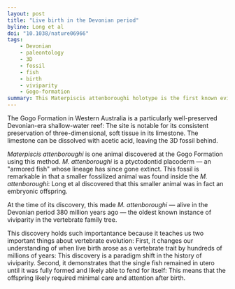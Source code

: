 ```yaml
---
layout: post
title: "Live birth in the Devonian period"
byline: Long et al
doi: "10.1038/nature06966"
tags:
    - Devonian
    - paleontology
    - 3D
    - fossil
    - fish
    - birth
    - viviparity
    - Gogo-formation
summary: This Materpiscis attenboroughi holotype is the first known evidence of vertebrate live birth, moving the earliest-known live birth back by 200 million years.
---
```


The Gogo Formation in Western Australia is a particularly well-preserved Devonian-era shallow-water reef: The site is notable for its consistent preservation of three-dimensional, soft tissue in its limestone. The limestone can be dissolved with acetic acid, leaving the 3D fossil behind.

_Materpiscis attenboroughi_ is one animal discovered at the Gogo Formation using this method. _M. attenboroughi_ is a ptyctodontid placoderm — an "armored fish" whose lineage has since gone extinct. This fossil is remarkable in that a smaller fossilized animal was found inside the _M. attenboroughi_: Long et al discovered that this smaller animal was in fact an embryonic offspring.

At the time of its discovery, this made _M. attenboroughi_ — alive in the Devonian period 380 million years ago — the oldest known instance of viviparity in the vertebrate family tree.

This discovery holds such importantance because it teaches us two important things about vertebrate evolution: First, it changes our understanding of when live birth arose as a vertebrate trait by hundreds of millions of years: This discovery is a paradigm shift in the history of viviparity. Second, it demonstrates that the single fish remained in utero until it was fully formed and likely able to fend for itself: This means that the offspring likely required minimal care and attention after birth.
